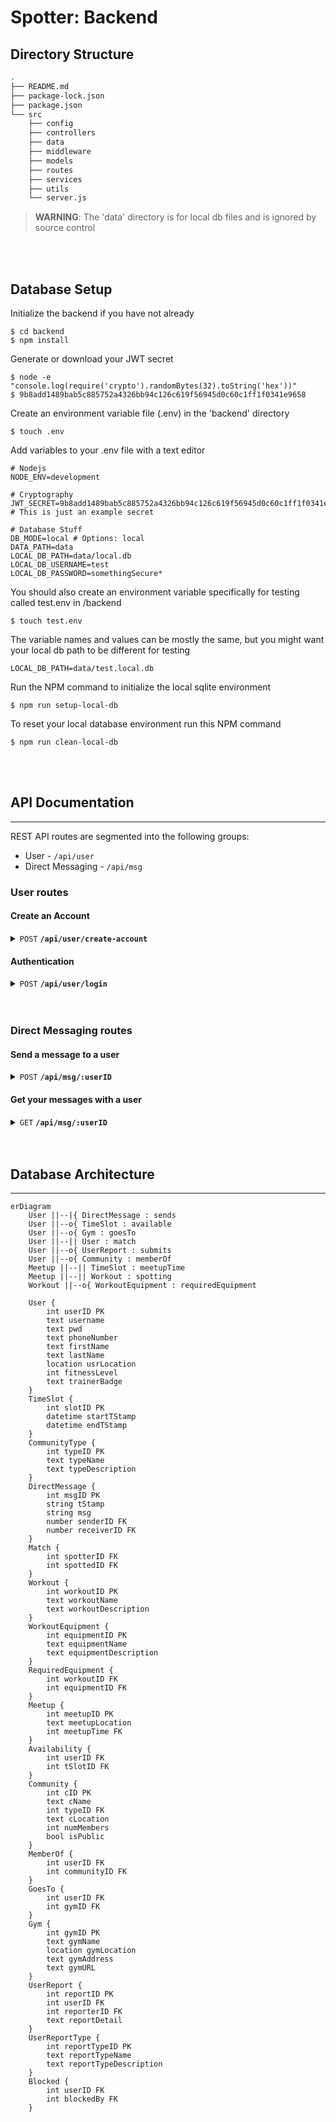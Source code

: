 # Spotter: Backend

## Directory Structure

```zsh
.
├── README.md
├── package-lock.json
├── package.json
└── src
    ├── config
    ├── controllers
    ├── data
    ├── middleware
    ├── models
    ├── routes
    ├── services
    ├── utils
    └── server.js
```

> **WARNING**: The 'data' directory is for local db files and is ignored by source control

<br>
<br>

## Database Setup

Initialize the backend if you have not already

```
$ cd backend
$ npm install
```

Generate or download your JWT secret
```
$ node -e "console.log(require('crypto').randomBytes(32).toString('hex'))"
$ 9b8add1489bab5c885752a4326bb94c126c619f56945d0c60c1ff1f0341e9658
```

Create an environment variable file (.env) in the 'backend' directory
```
$ touch .env
```

Add variables to your .env file with a text editor
```text
# Nodejs
NODE_ENV=development

# Cryptography
JWT_SECRET=9b8add1489bab5c885752a4326bb94c126c619f56945d0c60c1ff1f0341e9658 # This is just an example secret

# Database Stuff
DB_MODE=local # Options: local
DATA_PATH=data
LOCAL_DB_PATH=data/local.db
LOCAL_DB_USERNAME=test
LOCAL_DB_PASSWORD=somethingSecure*
```

You should also create an environment variable specifically for testing called test.env in /backend
```
$ touch test.env
```

The variable names and values can be mostly the same, but you might want your local db path to be different for testing
```text
LOCAL_DB_PATH=data/test.local.db
```

Run the NPM command to initialize the local sqlite environment

```
$ npm run setup-local-db
```

To reset your local database environment run this NPM command

```
$ npm run clean-local-db
```

<br>
<br>

## API Documentation
--------------------
REST API routes are segmented into the following groups:

- User - `/api/user`
- Direct Messaging - `/api/msg`

### User routes
#### Create an Account
<details>
    <summary><code>POST</code> <code><b>/api/user/create-account</b></code></summary>

##### Parameters

> | name      |  type     | data type        | description                                             |
> |-----------|-----------|------------------| --------------------------------------------------------|
> | none      |  required | object (JSON)    | `{ "email": "test@example.com", "password": "password"}`|


##### Responses

> | http code     | content-type                      | response                                       |
> |---------------|-----------------------------------|------------------------------------------------|
> | `201`         | `application/json`                | `{"message: "Account created successfully!" }` |
> | `400`         | `application/json`                | `{"message: "Email and password required" }`   |
> | `500`         | `application/json`                | `{"message: "Failed to create account." }`     |

##### Example cURL

> ```bash
> curl --location 'http://localhost:3000/api/user/create-account' --header 'Content-Type: application/json' --data '{ "email": "test@example.com", "password": "password" }'
> ```

</details>

#### Authentication
<details>
    <summary><code>POST</code> <code><b>/api/user/login</b></code></summary>

##### Parameters

> | name      |  type     | data type        | description                                             |
> |-----------|-----------|------------------| --------------------------------------------------------|
> | none      |  required | object (JSON)    | `{ "email": "test@example.com", "password": "password"}`|


##### Responses

> | http code     | content-type                      | response                                       |
> |---------------|-----------------------------------|------------------------------------------------|
> | `200`         | `application/json`                | `{"message: "Logged in successfully!", "token": "eyJhbGciOiJIUzI1NiIsInR5cCI6IkpXVCJ9.eyJpYXQiOjE3NDQ2NzQ4NDMsImV4cCI6MTc0NDY3ODQ0M30.2r_kpIFJsHnHwH-uubZ1_L3yFo6wPveV8TENbhAM9sE" }` |
> | `400`         | `application/json`                | `{"message: "Email and password required" }`   |
> | `400`         | `application/json`                | `{"message: "Email not found." }`              |
> | `400`         | `application/json`                | `{"message: "Generic database error!" }`       |

##### Example cURL

> ```bash
> curl --location 'http://localhost:3000/api/user/create-account' --header 'Content-Type: application/json' --data '{ "email": "test@example.com", "password": "password" }'
> ```

</details>
<br>
<br>

### Direct Messaging routes
#### Send a message to a user
<details>
    <summary><code>POST</code> <code><b>/api/msg/:userID</b></code></summary>

##### Headers

> | name          |  type     | data type        | description                                             |
> |---------------|-----------|------------------| --------------------------------------------------------|
> | Authorization |  JWT      | text             | A JSON web token issued by the server                   |

##### Parameters

> | name      |  type     | data type        | description                                             |
> |-----------|-----------|------------------| --------------------------------------------------------|
> | none      |  required | object (JSON)    | `{ "message": "This is a test message" }`               |


##### Responses

> | http code     | content-type         | response                                                                                      |
> |---------------|----------------------|-----------------------------------------------------------------------------------------------|
> | `200`         | `application/json`   | `{"message: "Successfully send a message to the user with userID ':userID'!" }`               |
> | `400`         | `application/json`   | `{"message: "The userID for the user your messaging must be included in your request URL!" }` |
> | `400`         | `application/json`   | `{"message: "Attribute 'message' must be included in the request body!" }`                    |
> | `500`         | `application/json`   | `{"message: "Message could not be sent! Maybe the recipient was not registered?" }`           |
> | `500`         | `application/json`   | `{"message: "The auth token once decoded did not include the sender userID!" }`               |

##### Example cURL

> ```bash
> curl --location 'http://localhost:3000/api/msg/1' --header 'Authorization: eyJhbGciOiJIUzI1NiIsInR5cCI6IkpXVCJ9.eyJ1c2VySUQiOjIsImlhdCI6MTc0NDc1NjI3NSwiZXhwIjoxNzQ0NzU5ODc1fQ.DrVonD1OHVB5dNlPyuN8HMxiON7Y-94nELQSIAPXmHg' --header 'Content-Type: application/json' --data '{ "message": "This is a test!" }'
> ```

</details>

#### Get your messages with a user
<details>
    <summary><code>GET</code> <code><b>/api/msg/:userID</b></code></summary>

##### Headers

> | name          |  type     | data type        | description                                             |
> |---------------|-----------|------------------| --------------------------------------------------------|
> | Authorization |  JWT      | text             | A JSON web token issued by the server                   |

##### Parameters

> None


##### Responses

> | http code     | content-type         | response                                                                                      |
> |---------------|----------------------|-----------------------------------------------------------------------------------------------|
> | `200`         | `application/json`   | `{"message: "Successfully retrieved messages with userID '${otherUserID}'!" }`                |
> | `400`         | `application/json`   | `{"message: "The userID for the user your want to see messages from must be included in your request URL!" }`  |
> | `500`         | `application/json`   | `{"message: "Messages could not be retrieved! Maybe the recipient was not registered?" }`     |
> | `500`         | `application/json`   | `{"message: "The auth token once decoded did not include the sender userID!" }`               |

##### Example cURL

> ```bash
> curl --location 'http://localhost:3000/api/msg/:userID' --header 'Authorization: eyJhbGciOiJIUzI1NiIsInR5cCI6IkpXVCJ9.eyJ1c2VySUQiOjEsImlhdCI6MTc0NDc1NzI3NSwiZXhwIjoxNzQ0NzYwODc1fQ.iGcuU3T5r65xdi9nm7rihnNp7lPFysSTalYEdTtIazE'
> ```

</details>

<br>
<br>

## Database Architecture
-----------------------
```mermaid
erDiagram
    User ||--|{ DirectMessage : sends
    User ||--o{ TimeSlot : available
    User ||--o{ Gym : goesTo
    User ||--|| User : match
    User ||--o{ UserReport : submits
    User ||--o{ Community : memberOf
    Meetup ||--|| TimeSlot : meetupTime
    Meetup ||--|| Workout : spotting
    Workout ||--o{ WorkoutEquipment : requiredEquipment
    
    User {
        int userID PK
        text username
        text pwd
        text phoneNumber
        text firstName
        text lastName
        location usrLocation
        int fitnessLevel
        text trainerBadge
    }
    TimeSlot {
        int slotID PK
        datetime startTStamp
        datetime endTStamp
    }
    CommunityType {
        int typeID PK
        text typeName
        text typeDescription
    }
    DirectMessage {
        int msgID PK
        string tStamp
        string msg
        number senderID FK
        number receiverID FK
    }
    Match {
        int spotterID FK
        int spottedID FK
    }
    Workout {
        int workoutID PK
        text workoutName
        text workoutDescription
    }
    WorkoutEquipment {
        int equipmentID PK
        text equipmentName
        text equipmentDescription
    }
    RequiredEquipment {
        int workoutID FK
        int equipmentID FK
    }
    Meetup {
        int meetupID PK
        text meetupLocation
        int meetupTime FK
    }
    Availability {
        int userID FK
        int tSlotID FK
    }
    Community {
        int cID PK
        text cName
        int typeID FK
        text cLocation
        int numMembers
        bool isPublic
    }
    MemberOf {
        int userID FK
        int communityID FK
    }
    GoesTo {
        int userID FK
        int gymID FK
    }
    Gym {
        int gymID PK
        text gymName
        location gymLocation
        text gymAddress
        text gymURL
    }
    UserReport {
        int reportID PK
        int userID FK
        int reporterID FK
        text reportDetail
    }
    UserReportType {
        int reportTypeID PK
        text reportTypeName
        text reportTypeDescription
    }
    Blocked {
        int userID FK
        int blockedBy FK
    }
```